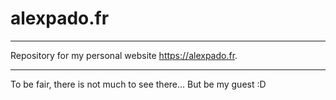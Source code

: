 # alexpado.fr
___
Repository for my personal website https://alexpado.fr.
___

To be fair, there is not much to see there... But be my guest :D